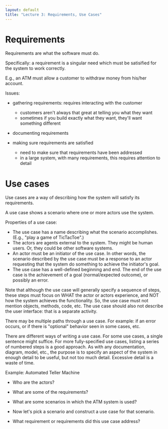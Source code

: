 ```yaml
---
layout: default
title: "Lecture 3: Requirements, Use Cases"
---
```


Requirements
============

Requirements are what the software must do.

Specifically: a requirement is a singular need which must be satisified for the system to work correctly.

E.g., an ATM must allow a customer to withdraw money from his/her account.

Issues:

-   gathering requirements: requires interacting with the customer

    -   customers aren't always that great at telling you what they want
    -   sometimes if you build exactly what they want, they'll want something different

-   documenting requirements
-   making sure requirements are satisfied

    -   need to make sure that requirements have been addressed
    -   in a large system, with many requirements, this requires attention to detail

Use cases
=========

Use cases are a way of describing how the system will satisfy its requirements.

A use case shows a scenario where one or more actors use the system.

Properties of a use case:

-   The use case has a name describing what the scenario accomplishes. (E.g., "play a game of TicTacToe".)
-   The actors are agents external to the system. They might be human users. Or, they could be other software systems.
-   An actor must be an initiator of the use case. In other words, the scenario described by the use case must be a response to an actor requesting that the system do something to achieve the initiator's goal.
-   The use case has a well-defined beginning and end. The end of the use case is the achievement of a goal (normal/expected outcome), or possibly an error.

Note that although the use case will generally specify a sequence of steps, these steps must focus on WHAT the actor or actors experience, and NOT how the system achieves the functionality. So, the use case must not mention objects, methods, code, etc. The use case should also not describe the user interface: that is a separate activity.

There may be multiple paths through a use case. For example: if an error occurs, or if there is "optional" behavior seen in some cases, etc.

There are different ways of writing a use case. For some use cases, a single sentence might suffice. For more fully-specified use cases, listing a series of numbered steps is a good approach. As with any documentation, diagram, model, etc., the purpose is to specify an aspect of the system in enough detail to be useful, but not too much detail. Excessive detail is a waste of time.

Example: Automated Teller Machine

* Who are the actors?
<!-- commenting out the answers
-   Customer
-   Bank system (this is software, but it is external to the ATM system, so it's considered an actor)
-   Bank employee who adds cash, collects deposits, etc.
--->

* What are some of the requirements?
<!-- commenting out the answers
-   customers can access their accounts (withdraw, deposit, check balance, etc.)
-   the system is secure (only authorized users can use)
-   etc.
--->

* What are some scenarios in which the ATM system is used?
<!-- commenting out the answers
-   withdrawal
-   deposit
-   check balance
-   stock with cash
-   etc.
--->

* Now let's pick a scenario and construct a use case for that scenario.

* What requirement or requirements did this use case address?
